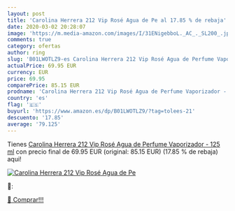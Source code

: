 ```yaml
---
layout: post
title: 'Carolina Herrera 212 Vip Rosé Agua de Pe al 17.85 % de rebaja'
date: 2020-03-02 20:28:07
image: 'https://m.media-amazon.com/images/I/31ENigebboL._AC_._SL200_.jpg'
comments: true
category: ofertas
author: ring
slug: 'B01LWOTLZ9-es Carolina Herrera 212 Vip Rosé Agua de Perfume Vaporizador - 125 ml'
actualPrice: 69.95 EUR
currency: EUR
price: 69.95
comparePrice: 85.15 EUR
prodname: 'Carolina Herrera 212 Vip Rosé Agua de Perfume Vaporizador - 125 ml'
country: 'es'
flag: '🇪🇸'
buyurl: 'https://www.amazon.es/dp/B01LWOTLZ9/?tag=tolees-21'
descuento: '17.85'
average: '79.125'
---
```


Tienes [Carolina Herrera 212 Vip Rosé Agua de Perfume Vaporizador - 125 ml](https://www.amazon.es/dp/B01LWOTLZ9/?tag=tolees-21) con precio final de  69.95 EUR (original: 85.15 EUR) (17.85 %  de rebaja) aqui!

[![Carolina Herrera 212 Vip Rosé Agua de Pe](https://m.media-amazon.com/images/I/31ENigebboL._AC_._SL200_.jpg)](https://www.amazon.es/dp/B01LWOTLZ9/?tag=tolees-21)

🔎:


[🛒 Comprar!!!](https://www.amazon.es/dp/B01LWOTLZ9/?tag=tolees-21)
